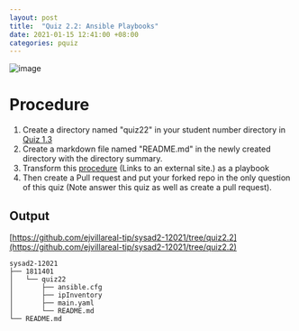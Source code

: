 ```yaml
---
layout: post
title:  "Quiz 2.2: Ansible Playbooks"
date: 2021-01-15 12:41:00 +08:00
categories: pquiz
---
```

![image](https://user-images.githubusercontent.com/75426228/104797389-a1069080-57f8-11eb-91b5-5d36167a8683.png)
# Procedure
1. Create a directory named "quiz22" in your student number directory in [Quiz 1.3](https://tip.instructure.com/courses/14414/quizzes/121811)
2. Create a markdown file named "README.md" in the newly created directory with the directory summary.
3. Transform this [procedure](https://www.digitalocean.com/community/tutorials/how-to-install-linux-apache-mysql-php-lamp-stack-on-ubuntu-20-04) (Links to an external site.) as a playbook 
4. Then create a Pull request and put your forked repo in the only question of this quiz (Note answer this quiz as well as create a pull request).

## Output
[https://github.com/ejvillareal-tip/sysad2-12021/tree/quiz2.2](https://github.com/ejvillareal-tip/sysad2-12021/tree/quiz2.2)
```
sysad2-12021
├── 1811401
│   └── quiz22
│       ├── ansible.cfg
│       ├── ipInventory
│       ├── main.yaml
│       └── README.md
└── README.md
```
